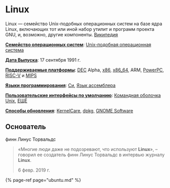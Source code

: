 # Linux

Linux — семейство Unix-подобных операционных систем на базе ядра Linux, включающих тот или иной набор утилит и программ проекта GNU, и, возможно, другие компоненты. [Википедия](https://ru.wikipedia.org/wiki/Linux)

[**Семейство операционных систем**](https://www.google.com/search?newwindow=1&sxsrf=ALeKk02J3lf19BtXOylu0BSLHOk_zh96uQ:1609716386474&q=linux+%D1%81%D0%B5%D0%BC%D0%B5%D0%B9%D1%81%D1%82%D0%B2%D0%BE+%D0%BE%D0%BF%D0%B5%D1%80%D0%B0%D1%86%D0%B8%D0%BE%D0%BD%D0%BD%D1%8B%D1%85+%D1%81%D0%B8%D1%81%D1%82%D0%B5%D0%BC&stick=H4sIAAAAAAAAAOPgE-LUz9U3SCuoqirQ0s0ot9JPzs_JSU0uyczP0y_LTEnNj09PzE2NL8hJLEnLL8ottsovVkhLzM3MqVzEapeTmVdaoXCx8cLWC3uAeOfFxotNFzZd2KdwYd-F_Re2Xmy4sOFi24UdQN7eC3svdl9sBandAVYF1AEA0Qx7zH0AAAA&sa=X&ved=2ahUKEwiZmJ7r9IDuAhWDw4sKHYHsCiMQ6BMoADAUegQIIhAC): [Unix-подобная операционная система](https://www.google.com/search?newwindow=1&sxsrf=ALeKk02J3lf19BtXOylu0BSLHOk_zh96uQ:1609716386474&q=Unix-%D0%BF%D0%BE%D0%B4%D0%BE%D0%B1%D0%BD%D0%B0%D1%8F+%D0%BE%D0%BF%D0%B5%D1%80%D0%B0%D1%86%D0%B8%D0%BE%D0%BD%D0%BD%D0%B0%D1%8F+%D1%81%D0%B8%D1%81%D1%82%D0%B5%D0%BC%D0%B0&stick=H4sIAAAAAAAAAOPgE-LUz9U3SCuoqipQ4gAxzUvyCrR0M8qt9JPzc3JSk0sy8_P0yzJTUvPj0xNzU-MLchJL0vKLcout8osV0hJzM3MqF7HahuZlVuhe2H9h34UtQLzxwt4LGy72KwCZ-y9svdgA5LRd2AHk7YVKXGy8sONi48WmC1sv7LmwYQcrIwCX9IO_iQAAAA&sa=X&ved=2ahUKEwiZmJ7r9IDuAhWDw4sKHYHsCiMQmxMoATAUegQIIhAD)

[**Дата Выпуска**](https://www.google.com/search?newwindow=1&sxsrf=ALeKk02J3lf19BtXOylu0BSLHOk_zh96uQ:1609716386474&q=linux+%D0%B4%D0%B0%D1%82%D0%B0+%D0%B2%D1%8B%D0%BF%D1%83%D1%81%D0%BA%D0%B0&stick=H4sIAAAAAAAAAAFZAKb_CA4SCS9tLzBmcHp6cCoqaHc6L2NvbGxlY3Rpb24vb3BlcmF0aW5nX3N5c3RlbXM6c2hpcCBkYXRlogUdbGludXgg0LTQsNGC0LAg0LLRi9C_0YPRgdC60LBFjNa2WQAAAA&sa=X&ved=2ahUKEwiZmJ7r9IDuAhWDw4sKHYHsCiMQ6BMoADAVegQIGBAC): 17 сентября 1991 г.

[**Поддерживаемые платформы**](https://www.google.com/search?newwindow=1&sxsrf=ALeKk02J3lf19BtXOylu0BSLHOk_zh96uQ:1609716386474&q=linux+%D0%BF%D0%BE%D0%B4%D0%B4%D0%B5%D1%80%D0%B6%D0%B8%D0%B2%D0%B0%D0%B5%D0%BC%D1%8B%D0%B5+%D0%BF%D0%BB%D0%B0%D1%82%D1%84%D0%BE%D1%80%D0%BC%D1%8B&sa=X&ved=2ahUKEwiZmJ7r9IDuAhWDw4sKHYHsCiMQ6BMoADAWegQIGxAC): [DEC](https://www.google.com/search?newwindow=1&sxsrf=ALeKk02J3lf19BtXOylu0BSLHOk_zh96uQ:1609716386474&q=DEC&stick=H4sIAAAAAAAAAONgVuLQz9U3MDIrM13Eyuzi6gwAdTam1hIAAAA&sa=X&ved=2ahUKEwiZmJ7r9IDuAhWDw4sKHYHsCiMQmxMoATAWegQIGxAD) Alpha, [x86](https://www.google.com/search?newwindow=1&sxsrf=ALeKk02J3lf19BtXOylu0BSLHOk_zh96uQ:1609716386474&q=x86&stick=H4sIAAAAAAAAAONgVuLQz9U3sDDPSFnEylxhYQYAGe3jrRIAAAA&sa=X&ved=2ahUKEwiZmJ7r9IDuAhWDw4sKHYHsCiMQmxMoAjAWegQIGxAE), [x86\_64](https://www.google.com/search?newwindow=1&sxsrf=ALeKk02J3lf19BtXOylu0BSLHOk_zh96uQ:1609716386474&q=x86_64&stick=H4sIAAAAAAAAAONgVuLUz9U3MMxOya1cxMpWYWEWb2YCAEFf9BMWAAAA&sa=X&ved=2ahUKEwiZmJ7r9IDuAhWDw4sKHYHsCiMQmxMoAzAWegQIGxAF), ARM, [PowerPC](https://www.google.com/search?newwindow=1&sxsrf=ALeKk02J3lf19BtXOylu0BSLHOk_zh96uQ:1609716386474&q=PowerPC&stick=H4sIAAAAAAAAAONgVuLQz9U3MDMySFvEyh6QX55aFOAMAOZOF8YWAAAA&sa=X&ved=2ahUKEwiZmJ7r9IDuAhWDw4sKHYHsCiMQmxMoBDAWegQIGxAG), [RISC-V](https://www.google.com/search?newwindow=1&sxsrf=ALeKk02J3lf19BtXOylu0BSLHOk_zh96uQ:1609716386474&q=RISC-V&stick=H4sIAAAAAAAAAONgVuLWz9U3MDQsTEpPMl3EyhbkGeysGwYA583PQhgAAAA&sa=X&ved=2ahUKEwiZmJ7r9IDuAhWDw4sKHYHsCiMQmxMoBTAWegQIGxAH) и [MIPS](https://www.google.com/search?newwindow=1&sxsrf=ALeKk02J3lf19BtXOylu0BSLHOk_zh96uQ:1609716386474&q=MIPS&stick=H4sIAAAAAAAAAONgVuLQz9U3MDWMT1_EyuLrGRAMAJMpslUTAAAA&sa=X&ved=2ahUKEwiZmJ7r9IDuAhWDw4sKHYHsCiMQmxMoBjAWegQIGxAI)

[**Языки программирования**](https://www.google.com/search?newwindow=1&sxsrf=ALeKk02J3lf19BtXOylu0BSLHOk_zh96uQ:1609716386474&q=linux+%D1%8F%D0%B7%D1%8B%D0%BA%D0%B8+%D0%BF%D1%80%D0%BE%D0%B3%D1%80%D0%B0%D0%BC%D0%BC%D0%B8%D1%80%D0%BE%D0%B2%D0%B0%D0%BD%D0%B8%D1%8F&stick=H4sIAAAAAAAAAOPgE-LUz9U3SCuoqirQ0skot9JPzs_JSU0uyczP0y_OTyspTyxKtSooyk8vSszNzcxLV8hJzEsvTUxPXcRqmJOZV1qhcLH_wvaL3Rd2XdihcGH_xYYL-y5sBpIbLuwBwh1g_iYgby-Q3Q8A9HzLX28AAAA&sa=X&ved=2ahUKEwiZmJ7r9IDuAhWDw4sKHYHsCiMQ6BMoADAXegQIHBAC): [Си](https://www.google.com/search?newwindow=1&sxsrf=ALeKk02J3lf19BtXOylu0BSLHOk_zh96uQ:1609716386474&q=c&stick=H4sIAAAAAAAAAOPgE-LUz9U3SCuoqipQ4gAxDUvMkrR0Msqt9JPzc3JSk0sy8_P0i_PTSsoTi1KtCory04sSc3Mz89IVchLz0ksT01MXsTIm72BlBABvdr_oTAAAAA&sa=X&ved=2ahUKEwiZmJ7r9IDuAhWDw4sKHYHsCiMQmxMoATAXegQIHBAD), [Язык ассемблера](https://www.google.com/search?newwindow=1&sxsrf=ALeKk02J3lf19BtXOylu0BSLHOk_zh96uQ:1609716386474&q=%D0%AF%D0%B7%D1%8B%D0%BA+%D0%B0%D1%81%D1%81%D0%B5%D0%BC%D0%B1%D0%BB%D0%B5%D1%80%D0%B0&stick=H4sIAAAAAAAAAOPgE-LUz9U3SCuoqipQYgcxCyzStXQyyq30k_NzclKTSzLz8_SL89NKyhOLUq0KivLTixJzczPz0hVyEvPSSxPTUxexyl5Yf2H7xe4LuxQubLjYeLHxwtYLey5svLD7wtaLDRc27GBlBAC6qSwRZwAAAA&sa=X&ved=2ahUKEwiZmJ7r9IDuAhWDw4sKHYHsCiMQmxMoAjAXegQIHBAE)

[**Пользовательские интерфейсы по умолчанию**](https://www.google.com/search?newwindow=1&sxsrf=ALeKk02J3lf19BtXOylu0BSLHOk_zh96uQ:1609716386474&q=linux+%D0%BF%D0%BE%D0%BB%D1%8C%D0%B7%D0%BE%D0%B2%D0%B0%D1%82%D0%B5%D0%BB%D1%8C%D1%81%D0%BA%D0%B8%D0%B5+%D0%B8%D0%BD%D1%82%D0%B5%D1%80%D1%84%D0%B5%D0%B9%D1%81%D1%8B+%D0%BF%D0%BE+%D1%83%D0%BC%D0%BE%D0%BB%D1%87%D0%B0%D0%BD%D0%B8%D1%8E&stick=H4sIAAAAAAAAAOPgE-LUz9U3SCuoqirQMs8ot9JPzs_JSU0uyczP088vSC1KLMnMS48vriwuSc0ttkpJTUsszSlRKC1OLVLIzCtJLUpLTE5dxBqck5lXWqFwYf-FfRd2X-y5sB1Ib7qw4WLTha0g_sXGC7su7LiwVQFI7AUJXmy42AKU2nmx8WI3WJfCxeYLe8Ca2y9suLD3wo6LfQC-E12tnAAAAA&sa=X&ved=2ahUKEwiZmJ7r9IDuAhWDw4sKHYHsCiMQ6BMoADAYegQIIBAC): [Командная оболочка Unix](https://www.google.com/search?newwindow=1&sxsrf=ALeKk02J3lf19BtXOylu0BSLHOk_zh96uQ:1609716386474&q=%D0%9A%D0%BE%D0%BC%D0%B0%D0%BD%D0%B4%D0%BD%D0%B0%D1%8F+%D0%BE%D0%B1%D0%BE%D0%BB%D0%BE%D1%87%D0%BA%D0%B0+Unix&stick=H4sIAAAAAAAAAOPgE-LUz9U3SCuoqipQ4gAxzcsNc7TMM8qt9JPzc3JSk0sy8_P08wtSixJLMvPS44sri0tSc4utUlLTEktzShRKi1OLFDLzSlKL0hKTUxexalyYdWHfhT0XNlzYe2ELEG-42K8AFNgIxLsv7LvYfmHXhQ0KoXmZFTtYGQFrTlTufgAAAA&sa=X&ved=2ahUKEwiZmJ7r9IDuAhWDw4sKHYHsCiMQmxMoATAYegQIIBAD), [ЕЩЁ](https://www.google.com/search?newwindow=1&sxsrf=ALeKk02J3lf19BtXOylu0BSLHOk_zh96uQ:1609716386474&q=linux+%D0%BF%D0%BE%D0%BB%D1%8C%D0%B7%D0%BE%D0%B2%D0%B0%D1%82%D0%B5%D0%BB%D1%8C%D1%81%D0%BA%D0%B8%D0%B5+%D0%B8%D0%BD%D1%82%D0%B5%D1%80%D1%84%D0%B5%D0%B9%D1%81%D1%8B+%D0%BF%D0%BE+%D1%83%D0%BC%D0%BE%D0%BB%D1%87%D0%B0%D0%BD%D0%B8%D1%8E&stick=H4sIAAAAAAAAAOPgE-LUz9U3SCuoqirQMs8ot9JPzs_JSU0uyczP088vSC1KLMnMS48vriwuSc0ttkpJTUsszSlRKC1OLVLIzCtJLUpLTE5dxBqck5lXWqFwYf-FfRd2X-y5sB1Ib7qw4WLTha0g_sXGC7su7LiwVQFI7AUJXmy42AKU2nmx8WI3WJfCxeYLe8Ca2y9suLD3wo6LfQC-E12tnAAAAA&sa=X&ved=2ahUKEwiZmJ7r9IDuAhWDw4sKHYHsCiMQ44YBKAIwGHoECCAQBA)

[**Способы обновления**](https://www.google.com/search?newwindow=1&sxsrf=ALeKk02J3lf19BtXOylu0BSLHOk_zh96uQ:1609716386474&q=linux+%D1%81%D0%BF%D0%BE%D1%81%D0%BE%D0%B1%D1%8B+%D0%BE%D0%B1%D0%BD%D0%BE%D0%B2%D0%BB%D0%B5%D0%BD%D0%B8%D1%8F&stick=H4sIAAAAAAAAAOPgE-LUz9U3SCuoqirQUs0ot9JPzs_JSU0uyczP0y_OTyspTyxKtSotSEksSVXITS3JyE9ZxKqZk5lXWqFwsfHC_gv7gOS-CxsvdiuAqAt7geSmC7svbAWydlzsBwBJrjKoYAAAAA&sa=X&ved=2ahUKEwiZmJ7r9IDuAhWDw4sKHYHsCiMQ6BMoADAZegQIIRAC): [KernelCare](https://www.google.com/search?newwindow=1&sxsrf=ALeKk02J3lf19BtXOylu0BSLHOk_zh96uQ:1609716386474&q=kernelcare&stick=H4sIAAAAAAAAAOPgE-LUz9U3SCuoqipQ4tVP1zc0TCo3NUwvTCrTUs0ot9JPzs_JSU0uyczP0y_OTyspTyxKtSotSEksSVXITS3JyE9ZxMqVnVqUl5qTDJTawcoIADQ-o8lTAAAA&sa=X&ved=2ahUKEwiZmJ7r9IDuAhWDw4sKHYHsCiMQmxMoATAZegQIIRAD), [dpkg](https://www.google.com/search?newwindow=1&sxsrf=ALeKk02J3lf19BtXOylu0BSLHOk_zh96uQ:1609716386474&q=dpkg&stick=H4sIAAAAAAAAAOPgE-LUz9U3SCuoqipQAjMNLfNMk7VUM8qt9JPzc3JSk0sy8_P0i_PTSsoTi1KtSgtSEktSFXJTSzLyUxaxsqQUZKfvYGUEAAoUvwBJAAAA&sa=X&ved=2ahUKEwiZmJ7r9IDuAhWDw4sKHYHsCiMQmxMoAjAZegQIIRAE), [GNOME Software](https://www.google.com/search?newwindow=1&sxsrf=ALeKk02J3lf19BtXOylu0BSLHOk_zh96uQ:1609716386474&q=gnome+software&stick=H4sIAAAAAAAAAOPgE-LUz9U3SCuoqipQ4gYxDQ2MLDIKS7RUM8qt9JPzc3JSk0sy8_P0i_PTSsoTi1KtSgtSEktSFXJTSzLyUxax8qXn5eemKsCkd7AyAgDgYUiYVQAAAA&sa=X&ved=2ahUKEwiZmJ7r9IDuAhWDw4sKHYHsCiMQmxMoAzAZegQIIRAF)

## Основатель

финн Линус Торвальдс

> «Многие люди даже не подозревают, что используют **Linux**», – говорил ее создатель финн Линус Торвальдс в интервью журналу **Linux**.
>
> 6 февр. 2019 г.

{% page-ref page="ubuntu.md" %}



